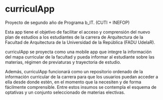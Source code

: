 # curriculApp
Proyecto de segundo año de Programa b_IT. (CUTI + INEFOP)

Esta app tiene el objetivo de facilitar el acceso y comprensión del nuevo plan de estudios a los estudiantes de la carrera de Arquitectura  de la Facultad de Arquitectura de la Universidad de la República (FADU UdelaR). 

curriculApp se proyecta como una mobile app que integre la información del mapa curricular de la facultad y pueda informar al estudiante sobre las materias, régimen de previaturas y trayectoria de estudio.  

Además, curriculApp funcionará como un repositorio ordenado de la información curricular de la carrera para que los usuarios puedan acceder a ella desde donde estén, en el momento que la necesiten y de forma fácilmente comprensible. Entre estos insumos se contempla el esquema de optativas y un conjunto seleccionado de materias electivas. 
